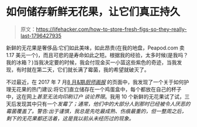 # 如何储存新鲜无花果，让它们真正持久

> 原文：<https://lifehacker.com/how-to-store-fresh-figs-so-they-really-last-1796427935>

新鲜的无花果是奢侈品:它们如此美味，如此昂贵(在我的地盘，Peapod.com 卖 1.17 美元一个)，而且可悲的是寿命如此之短。根据我的经验，太多时候(是我吗？我的冰箱？)当我决定要的时候，我会付现金买一小篮这些紫色的奇迹，当我发现，有时就在第二天，它们就长满了霉菌，我的希望就破灭了。



不过最近，在 2017 年 7 月[8 月&期*厨师画报*](https://www.cooksillustrated.com/magazines/226-july-slash-august-2017/recipes) 的页面中，我发现了一个关于如何护理无花果的热门建议:将它们直立储存在一个鸡蛋盒中，每个都放在自己的杯子中，这在网上*甚至无法向印刷订户* *谈论界限*。我用 10 个新鲜的无花果试了试，三天后发现其中只有一个*发霉了；通常，他们中的大部分人到那时已经被令人厌恶的霉菌覆盖了。警告:出于谨慎，我总是先吃最成熟、伤痕最重的，但一整周之后，剩下的无花果都还活着，这是我以前从未经历过的现象。*